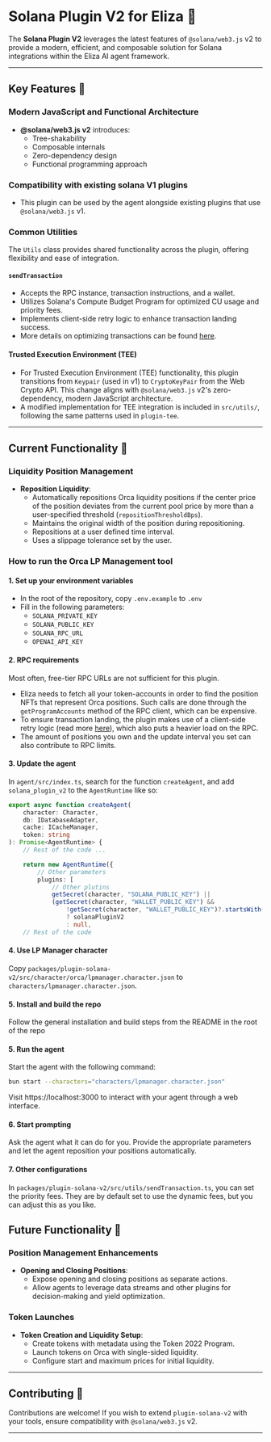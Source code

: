 # Solana Plugin V2 for Eliza 🌟

The **Solana Plugin V2** leverages the latest features of `@solana/web3.js` v2 to provide a modern, efficient, and composable solution for Solana integrations within the Eliza AI agent framework.

---

## Key Features 🚀

### Modern JavaScript and Functional Architecture

- **@solana/web3.js v2** introduces:
  - Tree-shakability
  - Composable internals
  - Zero-dependency design
  - Functional programming approach

### Compatibility with existing solana V1 plugins

- This plugin can be used by the agent alongside existing plugins that use `@solana/web3.js` v1.

### Common Utilities

The `Utils` class provides shared functionality across the plugin, offering flexibility and ease of integration.

#### `sendTransaction`

- Accepts the RPC instance, transaction instructions, and a wallet.
- Utilizes Solana's Compute Budget Program for optimized CU usage and priority fees.
- Implements client-side retry logic to enhance transaction landing success.
- More details on optimizing transactions can be found [here](https://orca-so.github.io/whirlpools/Whirlpools%20SDKs/Whirlpools/Send%20Transaction).

#### Trusted Execution Environment (TEE)

- For Trusted Execution Environment (TEE) functionality, this plugin transitions from `Keypair` (used in v1) to `CryptoKeyPair` from the Web Crypto API. This change aligns with `@solana/web3.js` v2's zero-dependency, modern JavaScript architecture.
- A modified implementation for TEE integration is included in `src/utils/`, following the same patterns used in `plugin-tee`.

---

## Current Functionality 🎯

### Liquidity Position Management

- **Reposition Liquidity**:
  - Automatically repositions Orca liquidity positions if the center price of the position deviates from the current pool price by more than a user-specified threshold (`repositionThresholdBps`).
  - Maintains the original width of the position during repositioning.
  - Repositions at a user defined time interval.
  - Uses a slippage tolerance set by the user.

### How to run the Orca LP Management tool

#### 1. Set up your environment variables

- In the root of the repository, copy `.env.example` to `.env`
- Fill in the following parameters:
  - `SOLANA_PRIVATE_KEY`
  - `SOLANA_PUBLIC_KEY`
  - `SOLANA_RPC_URL`
  - `OPENAI_API_KEY`

#### 2. RPC requirements

Most often, free-tier RPC URLs are not sufficient for this plugin.

- Eliza needs to fetch all your token-accounts in order to find the position NFTs that represent Orca positions. Such calls are done through the `getProgramAccounts` method of the RPC client, which can be expensive.
- To ensure transaction landing, the plugin makes use of a client-side retry logic (read more [here](https://www.helius.dev/blog/how-to-land-transactions-on-solana#how-do-i-land-transactions)), which also puts a heavier load on the RPC.
- The amount of positions you own and the update interval you set can also contribute to RPC limits.

#### 3. Update the agent

In `agent/src/index.ts`, search for the function `createAgent`, and add `solana_plugin_v2` to the `AgentRuntime` like so:

```typescript
export async function createAgent(
    character: Character,
    db: IDatabaseAdapter,
    cache: ICacheManager,
    token: string
): Promise<AgentRuntime> {
    // Rest of the code ...

    return new AgentRuntime({
        // Other parameters
        plugins: [
            // Other plutins
            getSecret(character, "SOLANA_PUBLIC_KEY") ||
            (getSecret(character, "WALLET_PUBLIC_KEY") &&
                !getSecret(character, "WALLET_PUBLIC_KEY")?.startsWith("0x"))
                ? solanaPluginV2
                : null,
    // Rest of the code
```

#### 4. Use LP Manager character

Copy `packages/plugin-solana-v2/src/character/orca/lpmanager.character.json` to `characters/lpmanager.character.json`.

#### 5. Install and build the repo

Follow the general installation and build steps from the README in the root of the repo

#### 5. Run the agent

Start the agent with the following command:

```sh
bun start --characters="characters/lpmanager.character.json"
```

Visit https://localhost:3000 to interact with your agent through a web interface.

#### 6. Start prompting

Ask the agent what it can do for you. Provide the appropriate parameters and let the agent reposition your positions automatically.

#### 7. Other configurations

In `packages/plugin-solana-v2/src/utils/sendTransaction.ts`, you can set the priority fees. They are by default set to use the dynamic fees, but you can adjust this as you like.

## Future Functionality 🔮

### Position Management Enhancements

- **Opening and Closing Positions**:
  - Expose opening and closing positions as separate actions.
  - Allow agents to leverage data streams and other plugins for decision-making and yield optimization.

### Token Launches

- **Token Creation and Liquidity Setup**:
  - Create tokens with metadata using the Token 2022 Program.
  - Launch tokens on Orca with single-sided liquidity.
  - Configure start and maximum prices for initial liquidity.

---

## Contributing 🤝

Contributions are welcome! If you wish to extend `plugin-solana-v2` with your tools, ensure compatibility with `@solana/web3.js` v2.

---
